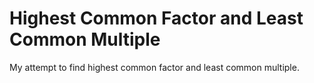 # Highest Common Factor and Least Common Multiple

My attempt to find highest common factor and least common multiple.
